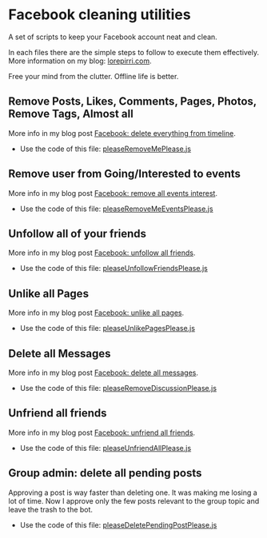 # Facebook cleaning utilities

A set of scripts to keep your Facebook account neat and clean. 

In each files there are the simple steps to follow to execute them effectively. More information on my blog: [lorepirri.com](https://lorepirri.com).

Free your mind from the clutter. Offline life is better.

## Remove Posts, Likes, Comments, Pages, Photos, Remove Tags, Almost all

More info in my blog post [Facebook: delete everything from timeline](https://lorepirri.com/facebook-remove-delete-untag-unlike-all.html).

- Use the code of this file: [pleaseRemoveMePlease.js](https://raw.githubusercontent.com/lorepirri/fb-cleaning-utilities/master/pleaseRemoveMePlease.js)

## Remove user from Going/Interested to events

More info in my blog post [Facebook: remove all events interest](https://lorepirri.com/facebook-remove-events.html).

- Use the code of this file: [pleaseRemoveMeEventsPlease.js](https://raw.githubusercontent.com/lorepirri/fb-cleaning-utilities/master/pleaseRemoveMeEventsPlease.js)

## Unfollow all of your friends

More info in my blog post [Facebook: unfollow all friends](https://lorepirri.com/facebook-unfollow-all-friends-no-plugins.html).

- Use the code of this file: [pleaseUnfollowFriendsPlease.js](https://raw.githubusercontent.com/lorepirri/fb-cleaning-utilities/master/pleaseUnfollowFriendsPlease.js)

## Unlike all Pages

More info in my blog post [Facebook: unlike all pages](https://lorepirri.com/facebook-unlike-all-pages.html).

- Use the code of this file: [pleaseUnlikePagesPlease.js](https://raw.githubusercontent.com/lorepirri/fb-cleaning-utilities/master/pleaseUnlikePagesPlease.js)

## Delete all Messages

More info in my blog post [Facebook: delete all messages](https://lorepirri.com/facebook-delete-all-messages.html).

- Use the code of this file: [pleaseRemoveDiscussionPlease.js](https://raw.githubusercontent.com/lorepirri/fb-cleaning-utilities/master/pleaseRemoveDiscussionPlease.js)

## Unfriend all friends

More info in my blog post [Facebook: unfriend all friends](https://lorepirri.com/facebook-unfriend-all-friends.html).

- Use the code of this file: [pleaseUnfriendAllPlease.js](https://raw.githubusercontent.com/lorepirri/fb-cleaning-utilities/master/pleaseUnfriendAllPlease.js)

## Group admin: delete all pending posts

Approving a post is way faster than deleting one. It was making me losing a lot of time. Now I approve only the few posts relevant to the group topic and leave the trash to the bot.

- Use the code of this file: [pleaseDeletePendingPostPlease.js](https://raw.githubusercontent.com/lorepirri/fb-cleaning-utilities/master/pleaseDeletePendingPostPlease.js)

